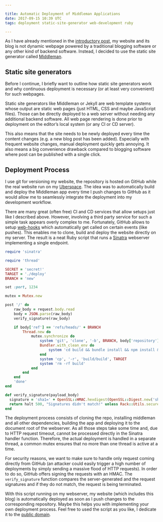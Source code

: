 ```yaml
---

title: Automatic Deployment of Middleman Applications
date: 2017-09-15 10:39 UTC
tags: deployment static-site-generator web-development ruby

---
```



As I have already mentioned in the [introductory post](blog/2017/06/03/hello-world.html), my website and its blog is not dynamic webpage powered by a traditional blogging software or any other kind of backend software. Instead, I decided to use the static site generator called [Middleman](https://middlemanapp.com/).

## Static site generators
Before I continue, I briefly want to outline how static site generators work and why continuous deployment is necessary (or at least very convenient) for such webpages.

Static site generators like Middleman or Jekyll are web template systems whose output are static web pages (just HTML, CSS and maybe JavaScript files). Those can be directly deployed to a web server without needing any additional backend software. All web page rendering is done prior to deployment on the editor’s local system (or any CI or CD server).

This also means that the site needs to be newly deployed every time the content changes (e.g. a new blog post has been added). Especially with frequent website changes, manual deployment quickly gets annoying. It also means a big convenience drawback compared to blogging software where post can be published with a single click.

## Deployment Process
I use git for versioning my website, the repository is hosted on GitHub while the real website run on my [Uberspace](https://uberspace.de). The idea was to automatically build and deploy the Middleman app every time I push changes to GitHub as it would allow me to seamlessly integrate the deployment into my development workflow.

There are many great (often free) CI and CD services that allow setups just like I described above. However, involving a third party service for such a simple task appears overly complex to me. Fortunately, GitHub allows to setup [web-hooks](https://developer.github.com/webhooks/) which automatically get called on certain events (like pushes).
This enables me to clone, build and deploy the website directly on my server. The result is a neat Ruby script that runs a [Sinatra](http://www.sinatrarb.com/) webserver implementing a single endpoint.

```ruby
require 'sinatra'

require 'thread'

SECRET = 'secret!'
TARGET = './deploy'
BRANCH = 'new'

set :port, 1234

mutex = Mutex.new

post '/' do
    raw_body = request.body.read
    body = JSON.parse(raw_body)
    verify_signature(raw_body)

    if body['ref'] == 'refs/heads/' + BRANCH
        Thread.new do
            mutex.synchronize do
                system 'git', 'clone', '-b', BRANCH, body['repository']['url'], 'build'
                Bundler.with_clean_env do
                    system 'cd build && bundle install && npm install && bundle exec middleman build'
                end
                system 'cp', '-r', 'build/build', TARGET
                system 'rm -rf build'
            end
        end
    end
    'done'
end

def verify_signature(payload_body)
  signature = 'sha1=' + OpenSSL::HMAC.hexdigest(OpenSSL::Digest.new('sha1'), SECRET, payload_body)
  return halt 500, "Signatures didn't match!" unless Rack::Utils.secure_compare(signature, request.env['HTTP_X_HUB_SIGNATURE'])
end
```

The deployment process consists of cloning the repo, installing middleman and all other dependencies, building the app and deploying it to the document root of the webserver. As all those steps take some time and, due to HTTP request timeout, cannot be processed directly in the Sinatra handler function. Therefore, the actual deployment is handled in a separate thread, a common mutex ensures that no more than one thread is active at a time.

For security reasons, we want to make sure to handle only request coming directly from GitHub (an attacker could easily trigger a high number of deployments by simply sending a massive flood of HTTP requests). In order to do so, GitHub offers signing the requests with an HMAC. The `verify_signature` function compares the server-generated and the request signatures and if they do not match, the request is being terminated.

With this script running on my webserver, my website (which includes this blog) is automatically deployed as soon as I push changes to the corresponding repository. Maybe this helps you with implementing your own deployment process. Feel free to used the script as you like, I dedicate it to the [public domain](http://unlicense.org/).
